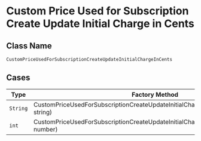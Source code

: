 
# Custom Price Used for Subscription Create Update Initial Charge in Cents

## Class Name

`CustomPriceUsedForSubscriptionCreateUpdateInitialChargeInCents`

## Cases

| Type | Factory Method |
|  --- | --- |
| `String` | CustomPriceUsedForSubscriptionCreateUpdateInitialChargeInCents.fromString(String string) |
| `int` | CustomPriceUsedForSubscriptionCreateUpdateInitialChargeInCents.fromNumber(int number) |

